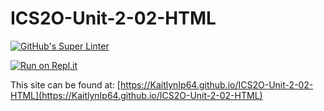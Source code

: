 # ICS2O-Unit-2-02-HTML

[![GitHub's Super Linter](https://github.com/KaitlynIp64/ICS2O-Unit-2-02-HTML/workflows/GitHub's%20Super%20Linter/badge.svg)](https://github.com/KaitlynIp64/ICS2O-Unit-2-02-HTML/actions)

[![Run on Repl.it](https://repl.it/badge/github/KaitlynIp64/ICS2O-Unit-2-02-HTML)](https://repl.it/github/KaitlynIp64/ICS2O-Unit-2-02-HTML)

This site can be found at: [https://KaitlynIp64.github.io/ICS2O-Unit-2-02-HTML](https://KaitlynIp64.github.io/ICS2O-Unit-2-02-HTML)
